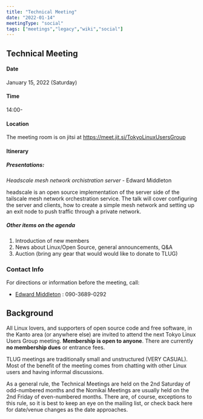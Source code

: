 ```yaml
---
title: "Technical Meeting"
date: "2022-01-14"
meetingType: "social"
tags: ["meetings","legacy","wiki","social"]
---
```


<h2 id="technical_meeting">Technical Meeting</h2>
<h4 id="date">Date</h4>
<p>January 15, 2022 (Saturday)</p>
<h4 id="time">Time</h4>
<p>14:00-</p>
<h4 id="location">Location</h4>
<p>The meeting room is on jitsi at <a href="https://meet.jit.si/TokyoLinuxUsersGroup">https://meet.jit.si/TokyoLinuxUsersGroup</a></p>
<h4 id="itinerary">Itinerary</h4>
<h5 id="presentations">Presentations:</h5>
<p><em>Headscale mesh network orchistration server</em> - Edward Middleton</p>
<p>headscale is an open source implementation of the server side of the
tailscale mesh network orchestration service. The talk will cover
configuring the server and clients, how to create a simple mesh network
and setting up an exit node to push traffic through a private network.</p>
<h5 id="other_items_on_the_agenda">Other items on the agenda</h5>
<ol>
<li>Introduction of new members</li>
<li>News about Linux/Open Source, general announcements, Q&amp;A</li>
<li>Auction (bring any gear that would would like to donate to TLUG)</li>
</ol>
<h3 id="contact_info">Contact Info</h3>
<p>For directions or information before the meeting, call:</p>
<ul>
<li><a href="./Edward_Middleton">Edward Middleton</a> : 090-3689-0292</li>
</ul>

<h2 id="introduction">Background</h2>
<p>All Linux lovers, and supporters of open source code and free software, in the Kanto area (or anywhere else) are invited to attend the next Tokyo Linux Users Group meeting. <b>Membership is open to anyone</b>. There are currently <b>no membership dues</b> or entrance fees.</p>
<p>TLUG meetings are traditionally small and unstructured (VERY CASUAL). Most of the benefit of the meeting comes from chatting with other Linux users and having informal discussions.</p>
<p>As a general rule, the Technical Meetings are held on the 2nd Saturday of odd-numbered months and the Nomikai Meetings are usually held on the 2nd Friday of even-numbered months. There are, of course, exceptions to this rule, so it is best to keep an eye on the mailing list, or check back here for date/venue changes as the date approaches.</p>
